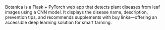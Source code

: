 Botanica is a Flask + PyTorch web app that detects plant diseases from leaf images using a CNN model. It displays the disease name, description, prevention tips, and recommends supplements with buy links—offering an accessible deep learning solution for smart farming.
